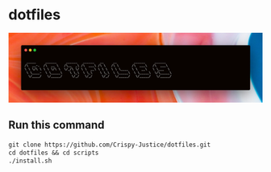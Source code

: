 # dotfiles

![alt text](https://github.com/Crispy-Justice/dotfiles/blob/master/dotfiles_banner.png)

## Run this command ##
```
git clone https://github.com/Crispy-Justice/dotfiles.git
cd dotfiles && cd scripts
./install.sh
```
